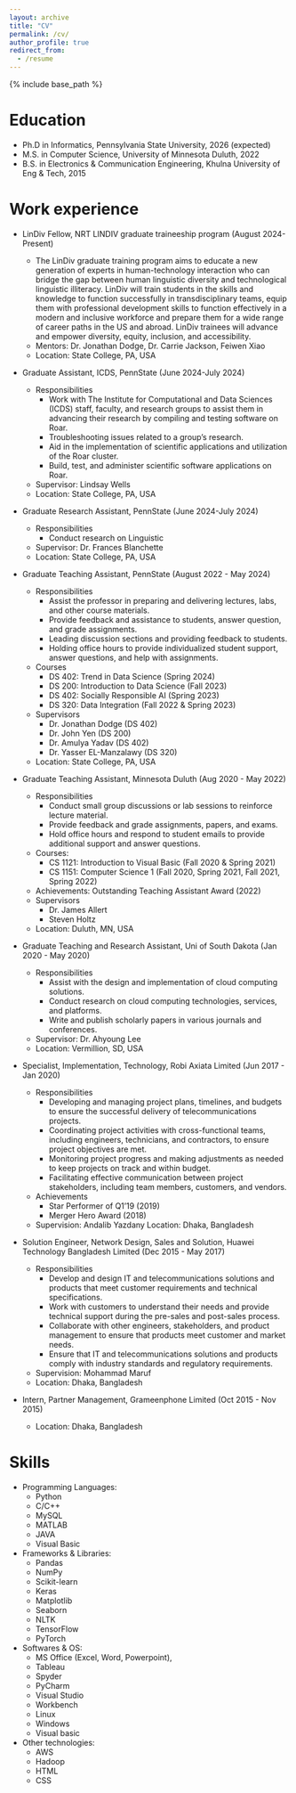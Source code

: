 ```yaml
---
layout: archive
title: "CV"
permalink: /cv/
author_profile: true
redirect_from:
  - /resume
---
```


{% include base_path %}

Education
======
* Ph.D in Informatics, Pennsylvania State University, 2026 (expected)
* M.S. in Computer Science, University of Minnesota Duluth, 2022
* B.S. in Electronics & Communication Engineering, Khulna University of Eng & Tech, 2015

Work experience
======
* LinDiv Fellow, NRT LINDIV graduate traineeship program (August 2024-Present)
  * The LinDiv graduate training program aims to educate a new generation of experts in human-technology interaction who can bridge the gap between human linguistic diversity and technological linguistic illiteracy. LinDiv will train students in the skills and knowledge to function successfully in transdisciplinary teams, equip them with professional development skills to function effectively in a modern and inclusive workforce and prepare them for a wide range of career paths in the US and abroad. LinDiv trainees will advance and empower diversity, equity, inclusion, and accessibility.
  * Mentors: Dr. Jonathan Dodge, Dr. Carrie Jackson, Feiwen Xiao
  * Location: State College, PA, USA

* Graduate Assistant, ICDS, PennState (June 2024-July 2024)
  * Responsibilities
    * Work with The Institute for Computational and Data Sciences (ICDS) staff, faculty, and research groups to assist them in advancing their research by compiling and testing software on Roar.
    * Troubleshooting issues related to a group’s research.
    * Aid in the implementation of scientific applications and utilization of the Roar cluster.
    * Build, test, and administer scientific software applications on Roar.
  * Supervisor: Lindsay Wells
  * Location: State College, PA, USA


* Graduate Research Assistant, PennState (June 2024-July 2024)
  * Responsibilities
    * Conduct research on Linguistic
  * Supervisor: Dr. Frances Blanchette
  * Location: State College, PA, USA


* Graduate Teaching Assistant, PennState (August 2022 - May 2024)
  * Responsibilities
    * Assist the professor in preparing and delivering lectures, labs, and other course materials.
    * Provide feedback and assistance to students, answer question, and grade assignments.
    * Leading discussion sections and providing feedback to students.
    * Holding office hours to provide individualized student support, answer questions, and help with assignments.
  * Courses
    * DS 402: Trend in Data Science (Spring 2024)
    * DS 200: Introduction to Data Science (Fall 2023)
    * DS 402: Socially Responsible AI (Spring 2023)
    * DS 320: Data Integration (Fall 2022 & Spring 2023)
  * Supervisors
    * Dr. Jonathan Dodge (DS 402)
    * Dr. John Yen (DS 200)
    * Dr. Amulya Yadav (DS 402)
    * Dr. Yasser EL-Manzalawy (DS 320)
  * Location: State College, PA, USA

* Graduate Teaching Assistant, Minnesota Duluth (Aug 2020 - May 2022)
  * Responsibilities
    * Conduct small group discussions or lab sessions to reinforce lecture material.
    * Provide feedback and grade assignments, papers, and exams.
    * Hold office hours and respond to student emails to provide additional support and answer questions.
  * Courses:
    * CS 1121: Introduction to Visual Basic (Fall 2020 & Spring 2021)
    * CS 1151: Computer Science 1 (Fall 2020, Spring 2021, Fall 2021, Spring 2022)
  * Achievements: Outstanding Teaching Assistant Award (2022)
  * Supervisors
    * Dr. James Allert
    * Steven Holtz
  * Location: Duluth, MN, USA
* Graduate Teaching and Research Assistant, Uni of South Dakota (Jan 2020 - May 2020)
  * Responsibilities
    * Assist with the design and implementation of cloud computing solutions.
    * Conduct research on cloud computing technologies, services, and platforms.
    * Write and publish scholarly papers in various journals and conferences.
  * Supervisor: Dr. Ahyoung Lee
  * Location: Vermillion, SD, USA
* Specialist,  Implementation, Technology, Robi Axiata Limited (Jun 2017 - Jan 2020)
  * Responsibilities
    * Developing and managing project plans, timelines, and budgets to ensure the successful delivery of telecommunications projects.
    * Coordinating project activities with cross-functional teams, including engineers, technicians, and contractors, to ensure project objectives are met.
    * Monitoring project progress and making adjustments as needed to keep projects on track and within budget.
    * Facilitating effective communication between project stakeholders, including team members, customers, and vendors.
  * Achievements
    * Star Performer of Q1’19 (2019)
    * Merger Hero Award (2018)
  * Supervision: Andalib Yazdany
  Location: Dhaka, Bangladesh

* Solution Engineer, Network Design, Sales and Solution, Huawei Technology Bangladesh Limited (Dec 2015 - May 2017)
  * Responsibilities
    * Develop and design IT and telecommunications solutions and products that meet customer requirements and technical specifications.
    * Work with customers to understand their needs and provide technical support during the pre-sales and post-sales process.
    * Collaborate with other engineers, stakeholders, and product management to ensure that products meet customer and market needs.
    * Ensure that IT and telecommunications solutions and products comply with industry standards and regulatory requirements.
  * Supervision: Mohammad Maruf
  * Location: Dhaka, Bangladesh

* Intern, Partner Management, Grameenphone Limited (Oct 2015 - Nov 2015)
  * Location: Dhaka, Bangladesh






  
Skills
======
* Programming Languages:
  * Python
  * C/C++
  * MySQL
  * MATLAB
  * JAVA
  * Visual Basic
* Frameworks & Libraries:
  * Pandas
  * NumPy
  * Scikit-learn
  * Keras
  * Matplotlib
  * Seaborn
  * NLTK
  * TensorFlow
  * PyTorch
* Softwares & OS:
  * MS Office (Excel, Word, Powerpoint), 
  * Tableau
  * Spyder
  * PyCharm
  * Visual Studio
  * Workbench
  * Linux
  * Windows
  * Visual basic
* Other technologies:
  * AWS
  * Hadoop
  * HTML
  * CSS

<!-- Publications
======
  <ul>{% for post in site.publications reversed %}
    {% include archive-single-cv.html %}
  {% endfor %}</ul>
  
Talks
======
  <ul>{% for post in site.talks reversed %}
    {% include archive-single-talk-cv.html  %}
  {% endfor %}</ul>
  
Teaching
======
  <ul>{% for post in site.teaching reversed %}
    {% include archive-single-cv.html %}
  {% endfor %}</ul>
  
Service and leadership
======
* Currently signed in to 43 different slack teams -->
